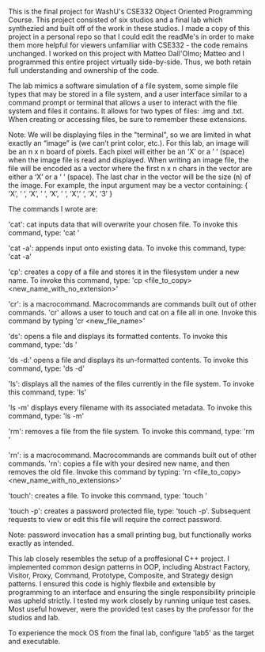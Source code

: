 This is the final project for WashU's CSE332 Object Oriented Programming Course. This project consisted of six studios and a final lab which synthezied and built off of the work in these studios. I made a copy of this project in a personal repo so that I could edit the readMe's in order to make them more helpful for viewers unfamiliar with CSE332 - the code remains unchanged. I worked on this project with Matteo Dall'Olmo; Matteo and I programmed this entire project virtually side-by-side. Thus, we both retain full understanding and ownership of the code.

The lab mimics a software simulation of a file system, some simple file types that may be stored in a file system, and a user interface similar to a command prompt or terminal that allows a user to interact with the file system and files it contains. It allows for two types of files: .img and .txt. When creating or accessing files, be sure to remember these extensions.

Note: We will be displaying files in the "terminal", so we are limited in what exactly an “image” is (we can’t print color, etc.). For this lab, an image will be an n x n board of pixels. Each pixel will either be an ‘X’ or a ’ ‘ (space) when the image file is read and displayed. When writing an image file, the file will be encoded as a vector<char> where the first n x n chars in the vector are either a ‘X’ or a ‘ ‘ (space). The last char in the vector will be the size (n) of the image. For example, the input argument may be a vector<char> containing: { ‘X’, ‘ ‘, ‘X’, ‘ ‘, ‘X’, ‘ ‘, ‘X’,’ ‘, ‘X’, ‘3’ }

The commands I wrote are:

'cat': cat inputs data that will overwrite your chosen file. To invoke this command, type: 'cat <filename>'

'cat -a': appends input onto existing data. To invoke this command, type: 'cat -a'

'cp': creates a copy of a file and stores it in the filesystem under a new name. To invoke this command, type: 'cp <file_to_copy> <new_name_with_no_extension>'

'cr': is a macrocommand. Macrocommands are commands built out of other commands. 'cr' allows a user to touch and cat on a file all in one. Invoke this command by typing 'cr <new_file_name>'

'ds': opens a file and displays its formatted contents. To invoke this command, type: 'ds <filename>'

'ds -d:' opens a file and displays its un-formatted contents. To invoke this command, type: 'ds <filename> -d'

'ls': displays all the names of the files currently in the file system. To invoke this command, type: 'ls'

'ls -m' displays every filename with its associated metadata. To invoke this command, type: 'ls -m'

'rm': removes a file from the file system. To invoke this command, type: 'rm <filename>' 

'rn': is a macrocommand. Macrocommands are commands built out of other commands. 'rn': copies a file with your desired new name, and then removes the old file. Invoke this command by typing: 'rn <file_to_copy> <new_name_with_no_extensions>'

'touch': creates a file. To invoke this command, type: 'touch <filename>'

'touch -p': creates a password protected file, type: 'touch <filename> -p'. Subsequent requests to view or edit this file will require the correct password.

Note: password invocation has a small printing bug, but functionally works exactly as intended.

This lab closely resembles the setup of a proffesional C++ project. I implemented common design patterns in OOP, including Abstract Factory, Visitor, Proxy, Command, Prototype, Composite, and Strategy design patterns. I ensured this code is highly flexbile and extensible by programming to an interface and ensuring the single responsibility principle was upheld strictly. I tested my work closely by running unique test cases. Most useful however, were the provided test cases by the professor for the studios and lab.

To experience the mock OS from the final lab, configure 'lab5' as the target and executable.

